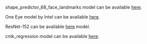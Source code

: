 shape_predictor_68_face_landmarks model can be available [here](https://github.com/davisking/dlib-models).

One Eye model by Intel can be available [here](https://github.com/opencv/opencv/blob/master/data/haarcascades/haarcascade_eye.xml).

ResNet-152 can be available [here](https://www.cntk.ai/Models/Caffe_Converted/ResNet152_ImageNet_Caffe.model) model. 

cntk_regression model can be available [here](https://github.com/beloborodova-t/Deep-Oversampling-Technique-for-4-level-Acne-Classification-in-Imbalanced-Data/blob/main/models/cntk_regression.dat).
